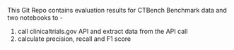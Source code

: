 This Git Repo contains evaluation results for CTBench Benchmark data and two notebooks to - 
1. call clinicaltrials.gov API and extract data from the API call
2. calculate precision, recall and F1 score
